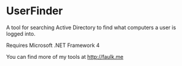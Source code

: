 UserFinder
========

A tool for searching Active Directory to find what computers a user is logged into.

Requires Microsoft .NET Framework 4

You can find more of my tools at http://faulk.me